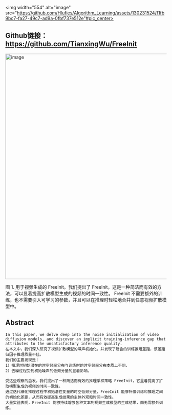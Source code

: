 <img width="554" alt="image" src="https://github.com/Hlufies/Algorithm_Learning/assets/130231524/f1fb9bc7-fa27-49c7-ad9a-0fbf737e512e"#pic_center> 

## Github链接：https://github.com/TianxingWu/FreeInit  
<img width="702" alt="image" src="https://github.com/Hlufies/Algorithm_Learning/assets/130231524/e53a030c-03b1-4c73-a073-d6df08a4191c">  

图 1. 用于视频生成的 FreeInit。我们提出了 FreeInit，这是一种简洁而有效的方法，可以显着提高扩散模型生成的视频的时间一致性。 FreeInit 不需要额外的训练，也不需要引入可学习的参数，并且可以在推理时轻松地合并到任意视频扩散模型中。  
## Abstract  
```
In this paper, we delve deep into the noise initialization of video diffusion models, and discover an implicit training-inference gap that attributes to the unsatisfactory inference quality.
在本文中，我们深入研究了视频扩散模型的噪声初始化，并发现了隐含的训练推理差距，该差距归因于推理质量不佳。
我们的主要发现是：
1）推理时初始潜在的时空频率分布与训练时的时空频率分布本质上不同，
2）去噪过程受到初始噪声的低频分量的显着影响。
```
```
受这些观察的启发，我们提出了一种简洁而有效的推理采样策略 FreeInit，它显着提高了扩散模型生成的视频的时间一致性。
通过迭代细化推理过程中初始潜在变量的时空低频分量，FreeInit 能够补偿训练和推理之间的初始化差距，从而有效提高生成结果的主体外观和时间一致性。
大量实验表明，FreeInit 能够持续增强各种文本到视频生成模型的生成结果，而无需额外训练。
```



